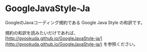 GoogleJavaStyle-Ja
==================

GoogleのJavaコーディング規約である Google Java Style の和訳です。

規約の和訳を読みたいだけであれば、 [http://gyookuda.github.io/GoogleJavaStyle-ja/](http://gyookuda.github.io/GoogleJavaStyle-ja/) を参照ください。

